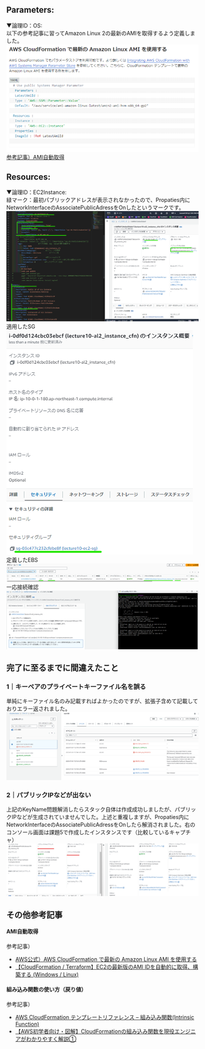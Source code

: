 ## Parameters:
▼論理ID：OS:<br>
以下の参考記事に習ってAmazon Linux 2の最新のAMIを取得するよう定義しました。  
![AMI取得](image_10/300_AMI取得.png)  
[参考記事）AMI自動取得](#ami自動取得)
## Resources:
▼論理ID：EC2Instance:<br>
緑マーク：最初パブリックアドレスが表示されなかったので、Propaties内にNetworkInterfaceのAssociatePublicAdressをOnしたというマークです。  
![ec2コンソール画面](image_10/301_ec2.png)<br>
適用したSG  
![ec2SG](image_10/303_ec2SG.png)<br>
定義したEBS  
![ec2EBS](image_10/304_ec2EBS.png)<br>
一応接続確認  
![ec2コンソール画面接続確認](image_10/302_ec2接続確認.png)

## 完了に至るまでに間違えたこと
### 1｜キーペアのプライベートキーファイル名を誤る
単純にキーファイル名のみ記載すればよかったのですが、拡張子含めて記載しておりエラー返されました。  
![keynamemiss](image_10/305_ketpairmiss.png)  
### 2｜パブリックIPなどが出ない
上記のKeyName問題解消したらスタック自体は作成成功しましたが、パブリックIPなどが生成されていませんでした。上述と重複しますが、Propaties内にNetworkInterfaceのAssociatePublicAdressをOnしたら解消されました。右のコンソール画面は課題5で作成したインスタンスです（比較しているキャプチャ）  
![PublicAdressmiss](image_10/306_PublicAdressmiss.png)
## その他参考記事
#### AMI自動取得
参考記事）  
* [AWS公式）AWS CloudFormation で最新の Amazon Linux AMI を使用する](https://aws.amazon.com/jp/blogs/news/query-for-the-latest-amazon-linux-ami-ids-using-aws-systems-manager-parameter-store/)
* [【CloudFormation / Terraform】EC2の最新版のAMI IDを自動的に取得、構築する (Windows / Linux)](https://blog.serverworks.co.jp/automate-latest-ami-ec2)
#### 組み込み関数の使い方（戻り値）
参考記事）  
* [AWS CloudFormation テンプレートリファレンス – 組み込み関数(Intrinsic Function)](https://dev.classmethod.jp/articles/cloudformation-tempate-reference-intrinsic-function/#getatt)
* [【AWS初学者向け・図解】CloudFormationの組み込み関数を現役エンジニアがわかりやすく解説①](https://o2mamiblog.com/aws-cloudformation-intrinsic-function-beginner-1/)